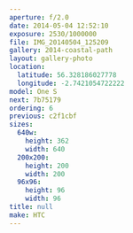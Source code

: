 ```yaml
---
aperture: f/2.0
date: 2014-05-04 12:52:10
exposure: 2530/1000000
file: IMG_20140504_125209
gallery: 2014-coastal-path
layout: gallery-photo
location:
  latitude: 56.328186027778
  longitude: -2.7421054722222
model: One S
next: 7b75179
ordering: 6
previous: c2f1cbf
sizes:
  640w:
    height: 362
    width: 640
  200x200:
    height: 200
    width: 200
  96x96:
    height: 96
    width: 96
title: null
make: HTC
---
```

